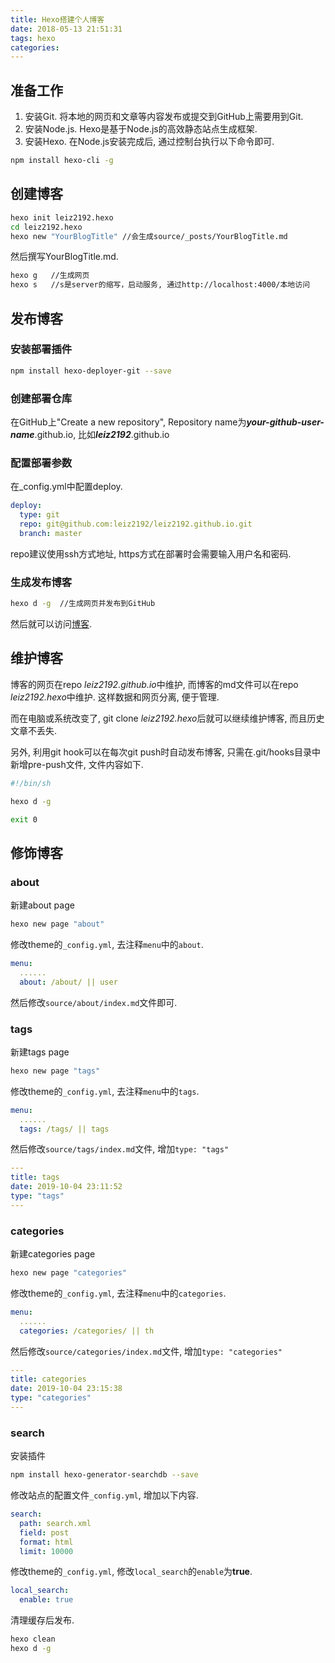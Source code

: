 ```yaml
---
title: Hexo搭建个人博客
date: 2018-05-13 21:51:31
tags: hexo
categories: 
---
```


## 准备工作

1) 安装Git. 将本地的网页和文章等内容发布或提交到GitHub上需要用到Git.
2) 安装Node.js. Hexo是基于Node.js的高效静态站点生成框架.
3) 安装Hexo. 在Node.js安装完成后, 通过控制台执行以下命令即可.

```bash
npm install hexo-cli -g
```
<!--more-->

## 创建博客

```bash
hexo init leiz2192.hexo
cd leiz2192.hexo
hexo new "YourBlogTitle" //会生成source/_posts/YourBlogTitle.md
```

然后撰写YourBlogTitle.md.

```bash
hexo g   //生成网页
hexo s   //s是server的缩写，启动服务, 通过http://localhost:4000/本地访问
```

## 发布博客

### 安装部署插件

```bash
npm install hexo-deployer-git --save
```

### 创建部署仓库

在GitHub上"Create a new repository", Repository name为***your-github-user-name***.github.io, 比如***leiz2192***.github.io

### 配置部署参数

在_config.yml中配置deploy.

```yaml
deploy:
  type: git
  repo: git@github.com:leiz2192/leiz2192.github.io.git
  branch: master
```

repo建议使用ssh方式地址, https方式在部署时会需要输入用户名和密码.

### 生成发布博客

```bash
hexo d -g  //生成网页并发布到GitHub
```

然后就可以访问[博客](https://leiz2192.github.io/).

## 维护博客

博客的网页在repo *leiz2192.github.io*中维护, 而博客的md文件可以在repo *leiz2192.hexo*中维护. 这样数据和网页分离, 便于管理.

而在电脑或系统改变了, git clone *leiz2192.hexo*后就可以继续维护博客, 而且历史文章不丢失.

另外, 利用git hook可以在每次git push时自动发布博客, 只需在.git/hooks目录中新增pre-push文件, 文件内容如下.

```bash
#!/bin/sh

hexo d -g

exit 0
```

## 修饰博客

### about

新建about page

```bash
hexo new page "about"
```

修改theme的`_config.yml`, 去注释`menu`中的`about`.

```yaml
menu:
  ......
  about: /about/ || user
```

然后修改`source/about/index.md`文件即可.

### tags

新建tags page

```bash
hexo new page "tags"
```

修改theme的`_config.yml`, 去注释`menu`中的`tags`.

```yaml
menu:
  ......
  tags: /tags/ || tags
```

然后修改`source/tags/index.md`文件, 增加`type: "tags"`

```yaml
---
title: tags
date: 2019-10-04 23:11:52
type: "tags"
---
```

### categories

新建categories page

```bash
hexo new page "categories"
```

修改theme的`_config.yml`, 去注释`menu`中的`categories`.

```yaml
menu:
  ......
  categories: /categories/ || th
```

然后修改`source/categories/index.md`文件, 增加`type: "categories"`

```yaml
---
title: categories
date: 2019-10-04 23:15:38
type: "categories"
---
```

### search

安装插件

```bash
npm install hexo-generator-searchdb --save
```

修改站点的配置文件`_config.yml`, 增加以下内容.

```yaml
search:
  path: search.xml
  field: post
  format: html
  limit: 10000
```

修改theme的`_config.yml`, 修改`local_search`的`enable`为**true**.

```yaml
local_search:
  enable: true
```

清理缓存后发布.

```bash
hexo clean
hexo d -g
```
